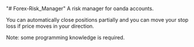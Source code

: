 "# Forex-Risk_Manager"
A risk manager for oanda accounts.

You can automatically close positions partially and you can move your stop loss if price moves in your direction.

Note: some programming knowledge is required.
